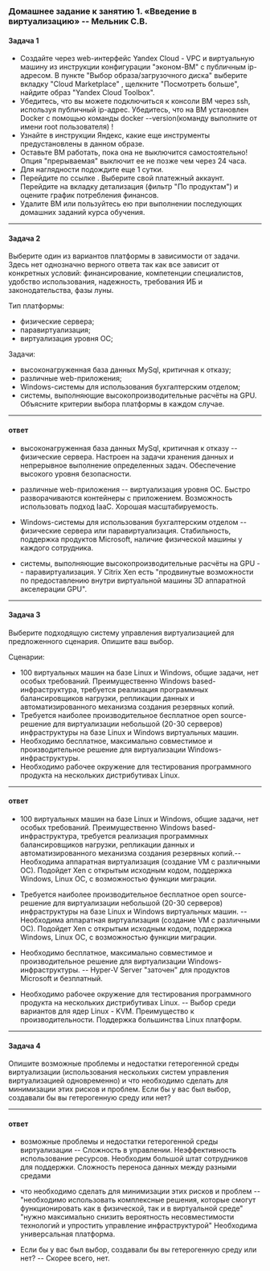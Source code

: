 ### Домашнее задание к занятию 1. «Введение в виртуализацию» -- Мельник С.В.

#### Задача 1

- Создайте через web-интерфейс Yandex Cloud - VPC и виртуальную машину из инструкции конфигурации "эконом-ВМ" с публичным ip-адресом. В пункте "Выбор образа/загрузочного диска" выберите вкладку "Cloud Marketplace" , щелкните "Посмотреть больше", найдите образ "Yandex Cloud Toolbox".
- Убедитесь, что вы можете подключиться к консоли ВМ через ssh, используя публичный ip-адрес. Убедитесь, что на ВМ установлен Docker с помощью команды docker --version(команду выполните от имени root пользователя) !
- Узнайте в инструкции Яндекс, какие еще инструменты предустановлены в данном образе.
- Оставьте ВМ работать, пока она не выключится самостоятельно! Опция "прерываемая" выключит ее не позже чем через 24 часа.
- Для наглядности подождите еще 1 сутки.
- Перейдите по ссылке . Выберите свой платежный аккаунт. Перейдите на вкладку детализация (фильтр "По продуктам") и оцените график потребления финансов.
- Удалите ВМ или пользуйтесь ею при выполнении последующих домашних заданий курса обучения.

---

#### Задача 2

Выберите один из вариантов платформы в зависимости от задачи. Здесь нет однозначно верного ответа так как все зависит от конкретных условий: финансирование, компетенции специалистов, удобство использования, надежность, требования ИБ и законодательства, фазы луны.

Тип платформы:

- физические сервера;
- паравиртуализация;
- виртуализация уровня ОС;

Задачи:

- высоконагруженная база данных MySql, критичная к отказу;
- различные web-приложения;
- Windows-системы для использования бухгалтерским отделом;
- системы, выполняющие высокопроизводительные расчёты на GPU.
  Объясните критерии выбора платформы в каждом случае.

---

#### ответ

- высоконагруженная база данных MySql, критичная к отказу -- физические сервера. Настроен на задачи хранения данных и непрерывное выполнение определенных задач. Обеспечение высокого уровня безопасности.

- различные web-приложения -- виртуализация уровня ОС. Быстро разворачиваются контейнеры с приложением. Возможность использовать подход IaaC. Хорошая масштабируемость.

- Windows-системы для использования бухгалтерским отделом -- физические сервера или паравиртуализация. Стабильность, поддержка продуктов Microsoft, наличие физической машины у каждого сотрудника.

- системы, выполняющие высокопроизводительные расчёты на GPU -- паравиртуализация. У Citrix Xen есть "продвинутые возможности по предоставлению внутри виртуальной машины 3D аппаратной акселерации GPU".

---

#### Задача 3

Выберите подходящую систему управления виртуализацией для предложенного сценария. Опишите ваш выбор.

Сценарии:

- 100 виртуальных машин на базе Linux и Windows, общие задачи, нет особых требований. Преимущественно Windows based-инфраструктура, требуется реализация программных балансировщиков нагрузки, репликации данных и автоматизированного механизма создания резервных копий.
- Требуется наиболее производительное бесплатное open source-решение для виртуализации небольшой (20-30 серверов) инфраструктуры на базе Linux и Windows виртуальных машин.
- Необходимо бесплатное, максимально совместимое и производительное решение для виртуализации Windows-инфраструктуры.
- Необходимо рабочее окружение для тестирования программного продукта на нескольких дистрибутивах Linux.

---

#### ответ

- 100 виртуальных машин на базе Linux и Windows, общие задачи, нет особых требований. Преимущественно Windows based-инфраструктура, требуется реализация программных балансировщиков нагрузки, репликации данных и автоматизированного механизма создания резервных копий.-- Необходима аппаратная виртуализация (создание VM с различными ОС). Подойдет Xen с открытым исходным кодом, поддержка Windows, Linux ОС, с возможностью функции миграции.

- Требуется наиболее производительное бесплатное open source-решение для виртуализации небольшой (20-30 серверов) инфраструктуры на базе Linux и Windows виртуальных машин. -- Необходима аппаратная виртуализация (создание VM с различными ОС). Подойдет Xen с открытым исходным кодом, поддержка Windows, Linux ОС, с возможностью функции миграции.

- Необходимо бесплатное, максимально совместимое и производительное решение для виртуализации Windows-инфраструктуры. -- Hyper-V Server "заточен" для продуктов Microsoft и безплатный.

- Необходимо рабочее окружение для тестирования программного продукта на нескольких дистрибутивах Linux. -- Выбор среди вариантов для ядер Linux - KVM. Преимущество к производительности. Поддержка большинства Linux платформ.

---

#### Задача 4

Опишите возможные проблемы и недостатки гетерогенной среды виртуализации (использования нескольких систем управления виртуализацией одновременно) и что необходимо сделать для минимизации этих рисков и проблем. Если бы у вас был выбор, создавали бы вы гетерогенную среду или нет?

---

#### ответ

- возможные проблемы и недостатки гетерогенной среды виртуализации -- Сложность в управлении. Неэффективность использование ресурсов. Необходим большой штат сотрудников для поддержки. Сложность переноса данных между разными средами

- что необходимо сделать для минимизации этих рисков и проблем -- "необходимо использовать комплексные решения, которые смогут функционировать как в физической, так и в виртуальной среде" "нужно максимально снизить вероятность несовместимости технологий и упростить управление инфраструктурой" Необходима универсальная платформа.

- Если бы у вас был выбор, создавали бы вы гетерогенную среду или нет? -- Скорее всего, нет.
